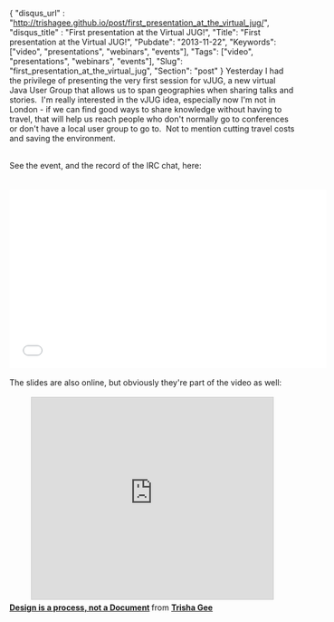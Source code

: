 {
 "disqus_url" : "http://trishagee.github.io/post/first_presentation_at_the_virtual_jug/",
 "disqus_title" : "First presentation at the Virtual JUG!",
 "Title": "First presentation at the Virtual JUG!",
 "Pubdate": "2013-11-22",
 "Keywords": ["video", "presentations", "webinars", "events"],
 "Tags": ["video", "presentations", "webinars", "events"],
 "Slug": "first_presentation_at_the_virtual_jug",
 "Section": "post"
}
Yesterday I had the privilege of presenting the very first session for vJUG, a new virtual Java User Group that allows us to span geographies when sharing talks and stories. &nbsp;I'm really interested in the vJUG idea, especially now I'm not in London - if we can find good ways to share knowledge without having to travel, that will help us reach people who don't normally go to conferences or don't have a local user group to go to. &nbsp;Not to mention cutting travel costs and saving the environment.<br /><br /><div style="text-align: left;">See the event, and the record of the IRC chat, here:</div><div style="text-align: left;"><br /></div><div style="text-align: center;">&nbsp;  <iframe allowfullscreen="" frameborder="0" height="315" src="//www.youtube.com/embed/GixwXNlZ7dI" width="560"></iframe></div><br />The slides are also online, but obviously they're part of the video as well:<br /><br /><div style="text-align: center;"><iframe allowfullscreen="" frameborder="0" height="356" marginheight="0" marginwidth="0" scrolling="no" src="http://www.slideshare.net/slideshow/embed_code/28495923" style="border-width: 1px 1px 0; border: 1px solid #CCC; margin-bottom: 5px;" width="427"> </iframe> </div><div style="margin-bottom: 5px;"><strong> <a href="https://www.slideshare.net/trishagee/design-is-a-process-not-a-document" target="_blank" title="Design is a process, not a Document">Design is a process, not a Document</a> </strong> from <strong><a href="http://www.slideshare.net/trishagee" target="_blank">Trisha Gee</a></strong> </div>
